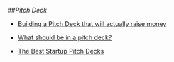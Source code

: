 ##_Pitch Deck_

- [Building a Pitch Deck that will actually raise money](http://www.whiteboardmag.com/how-to-build-a-pitch-deck-that-will-actually-raise-money/)

- [What should be in a pitch deck?](http://www.quora.com/Venture-Capital/What-should-be-in-a-pitch-deck)

- [The Best Startup Pitch Decks](http://bestpitchdecks.com/)
